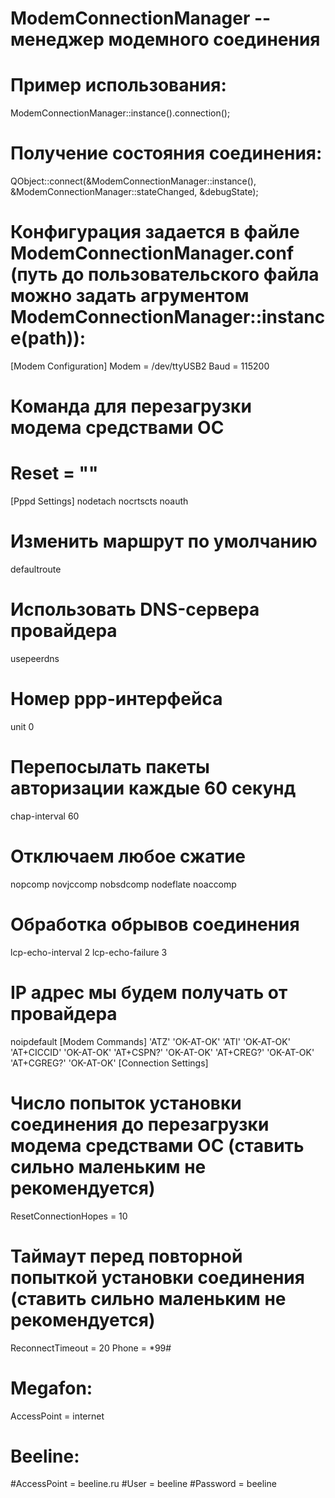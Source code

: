 # ModemConnectionManager -- менеджер модемного соединения

# Пример использования:
ModemConnectionManager::instance().connection();

# Получение состояния соединения:
QObject::connect(&ModemConnectionManager::instance(), &ModemConnectionManager::stateChanged, &debugState);

# Конфигурация задается в файле ModemConnectionManager.conf (путь до пользовательского файла можно задать агрументом ModemConnectionManager::instance(path)): 

[Modem Configuration]
Modem = /dev/ttyUSB2
Baud = 115200
# Команда для перезагрузки модема средствами ОС
# Reset = ""
[Pppd Settings]
nodetach
nocrtscts
noauth
# Изменить маршрут по умолчанию
defaultroute
# Использовать DNS-сервера провайдера
usepeerdns
# Номер ppp-интерфейса
unit 0
# Перепосылать пакеты авторизации каждые 60 секунд
chap-interval 60
# Отключаем любое сжатие
nopcomp
novjccomp
nobsdcomp
nodeflate
noaccomp
# Обработка обрывов соединения
lcp-echo-interval 2
lcp-echo-failure 3
# IP адрес мы будем получать от провайдера
noipdefault
[Modem Commands]
'ATZ' 'OK-AT-OK'
'ATI' 'OK-AT-OK'
'AT+CICCID' 'OK-AT-OK'
'AT+CSPN?' 'OK-AT-OK'
'AT+CREG?' 'OK-AT-OK'
'AT+CGREG?' 'OK-AT-OK'
[Connection Settings]
# Число попыток установки соединения до перезагрузки модема средствами ОС (ставить сильно маленьким не рекомендуется)
ResetConnectionHopes = 10
# Таймаут перед повторной попыткой установки соединения (ставить сильно маленьким не рекомендуется)
ReconnectTimeout = 20
Phone = *99#
# Megafon:
AccessPoint = internet
# Beeline:
#AccessPoint = beeline.ru
#User = beeline
#Password = beeline
